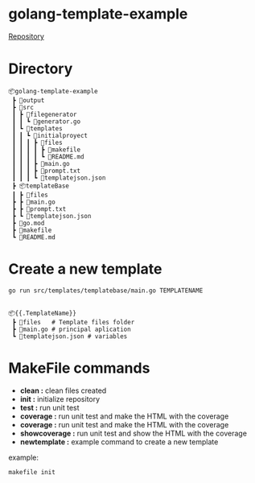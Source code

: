 # golang-template-example

[Repository](https://{{.GithubRepository}})

# Directory
``` 
📦golang-template-example
 ┣ 📂output
 ┣ 📂src
 ┃ ┣ 📂filegenerator
 ┃ ┃ ┗ 📜generator.go
 ┃ ┗ 📂templates
 ┃ ┃ ┗ 📂initialproyect
 ┃ ┃ ┃ ┣ 📂files
 ┃ ┃ ┃ ┃ ┣ 📜makefile
 ┃ ┃ ┃ ┃ ┗ 📜README.md
 ┃ ┃ ┃ ┣ 📜main.go
 ┃ ┃ ┃ ┣ 📜prompt.txt
 ┃ ┃ ┃ ┗ 📜templatejson.json
 ┣ 📦templateBase
 ┃ ┣ 📂files
 ┣ ┣ 📜main.go
 ┣ ┣ 📜prompt.txt
 ┣ ┗ 📜templatejson.json
 ┣ 📜go.mod
 ┣ 📜makefile
 ┗ 📜README.md
```
# Create a new template
``` batch
go run src/templates/templatebase/main.go TEMPLATENAME
```

## 
``` 
📦{{.TemplateName}}
 ┣ 📂files   # Template files folder
 ┣ 📜main.go # principal aplication
 ┗ 📜templatejson.json # variables
 ```

# MakeFile commands

- **clean :** clean files created
- **init :** initialize repository
- **test :** run unit test
- **coverage :** run unit test and make the HTML with the coverage
- **coverage :** run unit test and make the HTML with the coverage
- **showcoverage :** run unit test and show the HTML with the coverage
- **newtemplate :** example command to create a new template

example:
``` batch
makefile init
```